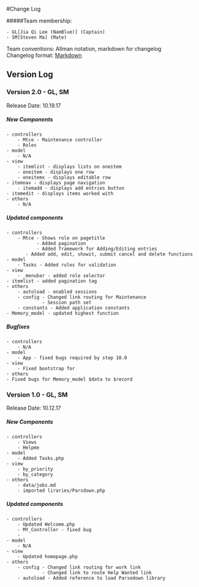 #Change Log

#####Team membership:  

    - GL[Jia Qi Lee (NamBlue)] (Captain)
    - SM[Steven Ma] (Mate)

Team conventions: Allman notation, markdown for changelog  
Changelog format: [Markdown](https://github.com/adam-p/markdown-here/wiki/Markdown-Cheatsheet) 


## Version Log
### Version 2.0 - GL, SM
Release Date: 10.19.17

##### New Components
    - controllers     
        - Mtce - Maintenance controller
        - Roles
    - model     
        - N/A
    - view
        - itemlist - displays lists on oneitem
        - oneitem - displays one row
        - oneitemx - displays editable row
	- itemnav - displays page navigation
        - itemadd - displays add entries button
	- itemedit - displays items worked with
    - others
        - N/A

##### Updated components
    - controllers
        - Mtce - Shows role on pagetitle
               - Added pagination
               - Added framework for Adding/Editing entries
	       - Added add, edit, showit, submit cancel and delete functions
    - model     
        - Tasks - Added rules for validation
    - view
        - _menubar - added role selector
	- itemlist - added pagination tag
    - others
        - autoload - enabled sessions
        - config - Changed link routing for Maintenance
                 - Session path set
        - constants - Added application constants
	- Memory_model - updated highest function
        

##### Bugfixes
    - controllers
        - N/A    
    - model     
        - App - fixed bugs required by step 10.0
    - view
        - Fixed bootstrap for
    - others
	- Fixed bugs for Memory_model $data to $record

### Version 1.0 - GL, SM
Release Date: 10.12.17

##### New Components
    - controllers     
        - Views
        - Helpme
    - model     
        - Added Tasks.php
    - view
        - by_priority
        - by_category
    - others
        - data/jobs.md
        - imported liraries/Parsdown.php

##### Updated components
    - controllers     
        - Updated Welcome.php
        - MY_Controller - fixed bug
        - 
    - model     
        - N/A
    - view
        - Updated homepage.php
    - others
        - config - Changed link routing for work link
                 - Changed link to route Help Wanted link
        - autoload - Added reference to load Parsedown library